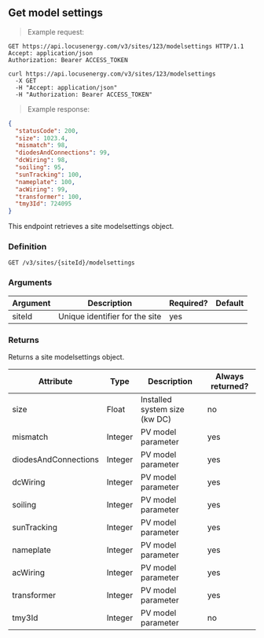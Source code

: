 ## Get model settings

> Example request:

```http
GET https://api.locusenergy.com/v3/sites/123/modelsettings HTTP/1.1
Accept: application/json
Authorization: Bearer ACCESS_TOKEN
```

```shell
curl https://api.locusenergy.com/v3/sites/123/modelsettings
  -X GET
  -H "Accept: application/json"
  -H "Authorization: Bearer ACCESS_TOKEN"
```

> Example response:

```json
{
  "statusCode": 200,
  "size": 1023.4,
  "mismatch": 98,
  "diodesAndConnections": 99,
  "dcWiring": 98,
  "soiling": 95,
  "sunTracking": 100,
  "nameplate": 100,
  "acWiring": 99,
  "transformer": 100,
  "tmy3Id": 724095
}
```

This endpoint retrieves a site modelsettings object.

### Definition

`GET /v3/sites/{siteId}/modelsettings`

### Arguments

Argument | Description | Required? | Default
--- | --- | --- | ---
siteId | Unique identifier for the site | yes |

### Returns

Returns a site modelsettings object.

Attribute | Type| Description | Always returned?
---|---|---|---
size | Float | Installed system size (kw DC) | no
mismatch | Integer | PV model parameter | yes
diodesAndConnections | Integer | PV model parameter | yes
dcWiring | Integer | PV model parameter | yes
soiling | Integer | PV model parameter | yes
sunTracking | Integer | PV model parameter | yes
nameplate | Integer | PV model parameter | yes
acWiring | Integer | PV model parameter | yes
transformer | Integer | PV model parameter | yes
tmy3Id | Integer | PV model parameter | no